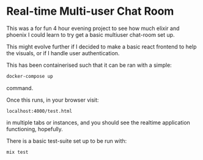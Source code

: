 # Real-time Multi-user Chat Room

This was a for fun 4 hour evening project to see how much elixir and phoenix I could learn to try get a basic multiuser chat-room set up.

This might evolve further if I decided to make a basic react frontend to help the visuals, or if I handle user authentication.

This has been containerised such that it can be ran with a simple:

```bash
docker-compose up
```

command.

Once this runs, in your browser visit:
```
localhost:4000/test.html
```
in multiple tabs or instances, and you should see the realtime application functioning, hopefully.

There is a basic test-suite set up to be run with:
```bash
mix test
```
